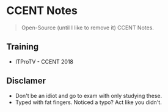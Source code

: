 # CCENT Notes
> Open-Source (until I like to remove it) CCENT Notes.

## Training
* ITProTV - CCENT 2018
## Disclamer
* Don't be an idiot and go to exam with only studying these.
* Typed with fat fingers. Noticed a typo? Act like you didn't. 
